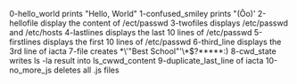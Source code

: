 0-hello_world prints "Hello, World"
1-confused_smiley prints "(Ôo)'
2-hellofile display the content of /ect/passwd
3-twofiles displays /etc/passwd and /etc/hosts
4-lastlines displays the last 10 lines of /etc/passwd
5-firstlines displays the first 10 lines of /etc/passwd
6-third_line displays the 3rd line of iacta
7-file creates \*\\'"Best School"\'\\*$\?\*\*\*\*\*:)
8-cwd_state writes ls -la result into ls_cwwd_content
9-duplicate_last_line of iacta
10-no_more_js deletes all .js files
